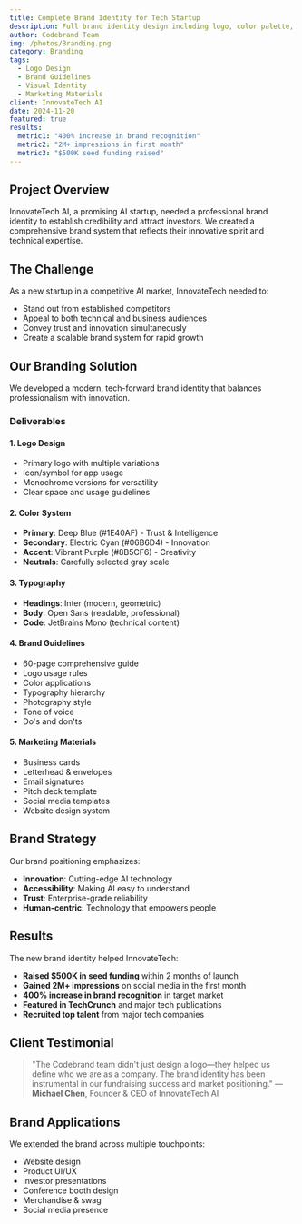 ```yaml
---
title: Complete Brand Identity for Tech Startup
description: Full brand identity design including logo, color palette, typography, brand guidelines, and marketing materials for an innovative AI startup.
author: Codebrand Team
img: /photos/Branding.png
category: Branding
tags:
  - Logo Design
  - Brand Guidelines
  - Visual Identity
  - Marketing Materials
client: InnovateTech AI
date: 2024-11-20
featured: true
results:
  metric1: "400% increase in brand recognition"
  metric2: "2M+ impressions in first month"
  metric3: "$500K seed funding raised"
---
```


## Project Overview

InnovateTech AI, a promising AI startup, needed a professional brand identity to establish credibility and attract investors. We created a comprehensive brand system that reflects their innovative spirit and technical expertise.

## The Challenge

As a new startup in a competitive AI market, InnovateTech needed to:
- Stand out from established competitors
- Appeal to both technical and business audiences
- Convey trust and innovation simultaneously
- Create a scalable brand system for rapid growth

## Our Branding Solution

We developed a modern, tech-forward brand identity that balances professionalism with innovation.

### Deliverables

#### 1. Logo Design
- Primary logo with multiple variations
- Icon/symbol for app usage
- Monochrome versions for versatility
- Clear space and usage guidelines

#### 2. Color System
- **Primary**: Deep Blue (#1E40AF) - Trust & Intelligence
- **Secondary**: Electric Cyan (#06B6D4) - Innovation
- **Accent**: Vibrant Purple (#8B5CF6) - Creativity
- **Neutrals**: Carefully selected gray scale

#### 3. Typography
- **Headings**: Inter (modern, geometric)
- **Body**: Open Sans (readable, professional)
- **Code**: JetBrains Mono (technical content)

#### 4. Brand Guidelines
- 60-page comprehensive guide
- Logo usage rules
- Color applications
- Typography hierarchy
- Photography style
- Tone of voice
- Do's and don'ts

#### 5. Marketing Materials
- Business cards
- Letterhead & envelopes
- Email signatures
- Pitch deck template
- Social media templates
- Website design system

## Brand Strategy

Our brand positioning emphasizes:
- **Innovation**: Cutting-edge AI technology
- **Accessibility**: Making AI easy to understand
- **Trust**: Enterprise-grade reliability
- **Human-centric**: Technology that empowers people

## Results

The new brand identity helped InnovateTech:

- **Raised $500K in seed funding** within 2 months of launch
- **Gained 2M+ impressions** on social media in the first month
- **400% increase in brand recognition** in target market
- **Featured in TechCrunch** and major tech publications
- **Recruited top talent** from major tech companies

## Client Testimonial

> "The Codebrand team didn't just design a logo—they helped us define who we are as a company. The brand identity has been instrumental in our fundraising success and market positioning."
> — **Michael Chen**, Founder & CEO of InnovateTech AI

## Brand Applications

We extended the brand across multiple touchpoints:
- Website design
- Product UI/UX
- Investor presentations
- Conference booth design
- Merchandise & swag
- Social media presence
